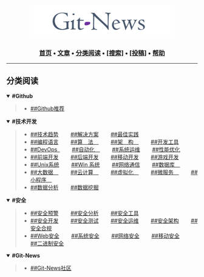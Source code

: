 <p align="center">
  	<a href="https://git-news.github.io"><img src="./.git-news/logo.png" alt="Git-News" width="380"></a>
	<h3 align="center">
   		<a href="https://github.com/Git-News-Official/git-news.github.io">首页</a> •
  		<a href="https://github.com/Git-News-Official/git-news.github.io/issues">文章</a> •
  		<a href="#分类阅读">分类阅读</a> •  
  		<a href="https://github.com/Git-News-Official/git-news.github.io/issues">[搜索]</a> •
		<a href="#">[投稿]</a> •
  		<a href="#">帮助</a>
	</h3>
</p>

<hr/>


## 分类阅读

<details open>
	<summary><strong> #Github </strong></summary>
	<blockquote>
	<ul>
	<li>
		<a href="https://github.com/Git-News-Official/git-news.github.io/labels/%23%23Github%E6%8E%A8%E8%8D%90" target="_blank">##Github推荐</a>&emsp;&emsp;
	</li>
	</ul>
	</blockquote>
</details>


<details open>
	<summary><strong> #技术开发 </strong></summary>
	<blockquote>
	<ul>
		<li>
			<a href="https://github.com/Git-News-Official/git-news.github.io/labels/%23%23%E6%8A%80%E6%9C%AF%E8%B6%8B%E5%8A%BF" target="_blank">##技术趋势</a>&emsp;&emsp;
			<a href="https://github.com/Git-News-Official/git-news.github.io/labels/%23%23%E8%A7%A3%E5%86%B3%E6%96%B9%E6%A1%88" target="_blank">##解决方案</a>&emsp;&emsp;
			<a href="https://github.com/Git-News-Official/git-news.github.io/labels/%23%23%E6%9C%80%E4%BD%B3%E5%AE%9E%E8%B7%B5" target="_blank">##最佳实践</a>&emsp;&emsp;
		</li>
		<li>
			<a href="https://github.com/Git-News-Official/git-news.github.io/labels/%23%23%E7%BC%96%E7%A8%8B%E8%AF%AD%E8%A8%80" target="_blank">##编程语言</a>&emsp;&emsp;
			<a href="https://github.com/Git-News-Official/git-news.github.io/labels/%23%23%E7%AE%97%E6%B3%95" target="_blank">##算&emsp;法&emsp;</a>&emsp;&emsp;
			<a href="https://github.com/Git-News-Official/git-news.github.io/labels/%23%23%E6%9E%B6%E6%9E%84" target="_blank">##架&emsp;构&emsp;</a>&emsp;&emsp;
			<a href="https://github.com/Git-News-Official/git-news.github.io/labels/%23%23%E5%BC%80%E5%8F%91%E5%B7%A5%E5%85%B7" target="_blank">##开发工具</a>&emsp;&emsp;
		</li>
		<li>
			<a href="https://github.com/Git-News-Official/git-news.github.io/labels/%23%23DevOps" target="_blank">##DevOps&ensp;</a>&emsp;&emsp;
			<a href="https://github.com/Git-News-Official/git-news.github.io/labels/%23%23%E8%87%AA%E5%8A%A8%E5%8C%96" target="_blank">##自动化&emsp;</a>&emsp;&emsp;
			<a href="https://github.com/Git-News-Official/git-news.github.io/labels/%23%23%E7%B3%BB%E7%BB%9F%E8%BF%90%E7%BB%B4" target="_blank">##系统运维</a>&emsp;&emsp;
			<a href="https://github.com/Git-News-Official/git-news.github.io/labels/%23%23%E6%80%A7%E8%83%BD%E4%BC%98%E5%8C%96" target="_blank">##性能优化</a>&emsp;&emsp;
		</li>
		<li>
			<a href="https://github.com/Git-News-Official/git-news.github.io/labels/%23%23%E5%89%8D%E7%AB%AF%E5%BC%80%E5%8F%91" target="_blank">##前端开发</a>&emsp;&emsp;
			<a href="https://github.com/Git-News-Official/git-news.github.io/labels/%23%23%E5%90%8E%E7%AB%AF%E5%BC%80%E5%8F%91" target="_blank">##后端开发</a>&emsp;&emsp;
			<a href="https://github.com/Git-News-Official/git-news.github.io/labels/%23%23%E7%A7%BB%E5%8A%A8%E5%BC%80%E5%8F%91" target="_blank">##移动开发</a>&emsp;&emsp;
			<a href="https://github.com/Git-News-Official/git-news.github.io/labels/%23%23%E6%B8%B8%E6%88%8F%E5%BC%80%E5%8F%91" target="_blank">##游戏开发</a>&emsp;&emsp;
		</li>
		<li>
			<a href="https://github.com/Git-News-Official/git-news.github.io/labels/%23%23Unix%E7%B3%BB%E7%BB%9F" target="_blank">##Unix系统</a>&emsp;&emsp;
			<a href="https://github.com/Git-News-Official/git-news.github.io/labels/%23%23Win%E7%B3%BB%E7%BB%9F" target="_blank">##Win 系统</a>&emsp;&emsp;
			<a href="https://github.com/Git-News-Official/git-news.github.io/labels/%23%23%E7%BD%91%E7%BB%9C%E9%80%9A%E4%BF%A1" target="_blank">##网络通信</a>&emsp;&emsp;
			<a href="https://github.com/Git-News-Official/git-news.github.io/labels/%23%23%E6%95%B0%E6%8D%AE%E5%BA%93" target="_blank">##数据库&emsp;</a>&emsp;&emsp;
		</li>
		<li>
			<a href="https://github.com/Git-News-Official/git-news.github.io/labels/%23%23%E5%A4%A7%E6%95%B0%E6%8D%AE" target="_blank">##大数据&emsp;</a>&emsp;&emsp;
			<a href="https://github.com/Git-News-Official/git-news.github.io/labels/%23%23%E4%BA%91%E8%AE%A1%E7%AE%97" target="_blank">##云计算&emsp;</a>&emsp;&emsp;
			<a href="https://github.com/Git-News-Official/git-news.github.io/labels/%23%23%E8%99%9A%E6%8B%9F%E5%8C%96" target="_blank">##虚拟化&emsp;</a>&emsp;&emsp;
			<a href="https://github.com/Git-News-Official/git-news.github.io/labels/%23%23%E5%BE%AE%E6%9C%8D%E5%8A%A1" target="_blank">##微服务&emsp;</a>&emsp;&emsp;
			<a href="https://github.com/Git-News-Official/git-news.github.io/labels/%23%23%E5%B0%8F%E7%A8%8B%E5%BA%8F" target="_blank">##小程序&emsp;</a>&emsp;&emsp;
		</li>
		<li>
			<a href="https://github.com/Git-News-Official/git-news.github.io/labels/%23%23%E6%95%B0%E6%8D%AE%E5%88%86%E6%9E%90" target="_blank">##数据分析</a>&emsp;&emsp;
			<a href="https://github.com/Git-News-Official/git-news.github.io/labels/%23%23%E6%95%B0%E6%8D%AE%E6%8C%96%E6%8E%98" target="_blank">##数据挖掘</a>&emsp;&emsp;
		</li>
	</ul>
	</blockquote>
</details>


<details open>
	<summary><strong> #安全 </strong></summary>
	<blockquote>
	<ul>
		<li>
			<a href="https://github.com/Git-News-Official/git-news.github.io/labels/%23%23%E5%AE%89%E5%85%A8%E9%A2%84%E8%AD%A6" target="_blank">##安全预警</a>&emsp;&emsp;
			<a href="https://github.com/Git-News-Official/git-news.github.io/labels/%23%23%E5%AE%89%E5%85%A8%E5%88%86%E6%9E%90" target="_blank">##安全分析</a>&emsp;&emsp;
			<a href="https://github.com/Git-News-Official/git-news.github.io/labels/%23%23%E5%AE%89%E5%85%A8%E5%B7%A5%E5%85%B7" target="_blank">##安全工具</a>&emsp;&emsp;
		</li>
		<li>
			<a href="https://github.com/Git-News-Official/git-news.github.io/labels/%23%23%E5%AE%89%E5%85%A8%E5%BC%80%E5%8F%91" target="_blank">##安全开发</a>&emsp;&emsp;
			<a href="https://github.com/Git-News-Official/git-news.github.io/labels/%23%23%E5%AE%89%E5%85%A8%E6%B5%8B%E8%AF%95" target="_blank">##安全测试</a>&emsp;&emsp;
			<a href="https://github.com/Git-News-Official/git-news.github.io/labels/%23%23%E5%AE%89%E5%85%A8%E8%BF%90%E7%BB%B4" target="_blank">##安全运维</a>&emsp;&emsp;
			<a href="https://github.com/Git-News-Official/git-news.github.io/labels/%23%23%E5%AE%89%E5%85%A8%E6%9E%B6%E6%9E%84" target="_blank">##安全架构</a>&emsp;&emsp;
			<a href="https://github.com/Git-News-Official/git-news.github.io/labels/%23%23%E5%AE%89%E5%85%A8%E5%90%88%E8%A7%84" target="_blank">##安全合规</a>&emsp;&emsp;
		</li>
		<li>
			<a href="https://github.com/Git-News-Official/git-news.github.io/labels/%23%23Web%E5%AE%89%E5%85%A8" target="_blank">##Web安全</a>&emsp;&emsp;
			<a href="https://github.com/Git-News-Official/git-news.github.io/labels/%23%23%E7%B3%BB%E7%BB%9F%E5%AE%89%E5%85%A8" target="_blank">##系统安全</a>&emsp;&emsp;
			<a href="https://github.com/Git-News-Official/git-news.github.io/labels/%23%23%E7%BD%91%E7%BB%9C%E5%AE%89%E5%85%A8" target="_blank">##网络安全</a>&emsp;&emsp;
			<a href="https://github.com/Git-News-Official/git-news.github.io/labels/%23%23%E7%A7%BB%E5%8A%A8%E5%AE%89%E5%85%A8" target="_blank">##移动安全</a>&emsp;&emsp;
			<a href="https://github.com/Git-News-Official/git-news.github.io/labels/%23%23%E4%BA%8C%E8%BF%9B%E5%88%B6%E5%AE%89%E5%85%A8" target="_blank">##二进制安全</a>&emsp;&emsp;
		</li>
	</ul>
	</blockquote>
</details>


<details open>
	<summary><strong> #Git-News </strong></summary>
	<blockquote>
	<ul>
		<li>
			<a href="https://github.com/Git-News-Official/git-news.github.io/labels/%23%23Git-News%E7%A4%BE%E5%8C%BA" target="_blank">##Git-News社区</a>&emsp;&emsp;
		</li>
	</ul>
	</blockquote>
</details>
